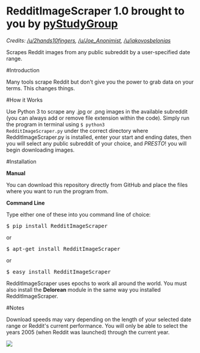 # RedditImageScraper 1.0 brought to you by <a href="http://www.pystudygroup.com/">pyStudyGroup</a>
<i>Credits: <a href="https://github.com/2hands10fingers">/u/2hands10fingers</a>, <a href="https://github.com/Anonimista">/u/Joe_Anonimist</a>, <a href="https://github.com/Belonias">/u/iakovosbelonias</a></i>

Scrapes Reddit images from any public subreddit by a user-specified date range.

#Introduction

Many tools scrape Reddit but don't give you the power to grab data on your terms. This changes things.

#How it Works

Use Python 3 to scrape any .jpg or .png images in the available subreddit (you can always add or remove file extension within the code). Simply run the program in terminal using <code>$ python3 RedditImageScraper.py</code> under the correct directory where RedditImageScraper.py is installed, enter your start and ending dates, then you will select any public subreddit of your choice, and *PRESTO*! you will begin downloading images.

#Installation

<strong>Manual</strong>

You can download this repository directly from GitHub and place the files where you want to run the program from.

<strong>Command Line</strong>


Type either one of these into you command line of choice:
<pre>$ pip install RedditImageScraper</pre> 
or
<pre>$ apt-get install RedditImageScraper</pre>
or
<pre>$ easy_install RedditImageScraper</pre>

RedditImageScraper uses epochs to work all around the world. You must also install the <strong>Delorean</strong> module in the same way you installed RedditImageScraper.

#Notes

Download speeds may vary depending on the length of your selected date range or Reddit's current performance. You will only be able to select the years 2005 (when Reddit was launched) through the current year.

<img src="https://upload.wikimedia.org/wikipedia/en/thumb/8/82/Reddit_logo_and_wordmark.svg/1280px-Reddit_logo_and_wordmark.svg.png"></img>
